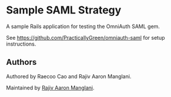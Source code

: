 # Sample SAML Strategy

A sample Rails application for testing the OmniAuth SAML gem.

See https://github.com/PracticallyGreen/omniauth-saml for setup instructions.

## Authors

Authored by Raecoo Cao and Rajiv Aaron Manglani.

Maintained by [Rajiv Aaron Manglani](http://www.rajivmanglani.com/).
